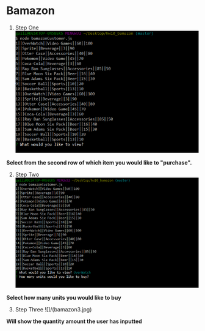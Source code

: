 # Bamazon
1. Step One
![](/bamazon1.jpg)
 
 __Select from the second row of which item you would like to "purchase".__
  
2. Step Two
![](/bamazon2.jpg)

__Select how many units you would like to buy__

3. Step Three
![]/(bamazon3.jpg)

__Will show the quantity amount the user has inputted__
